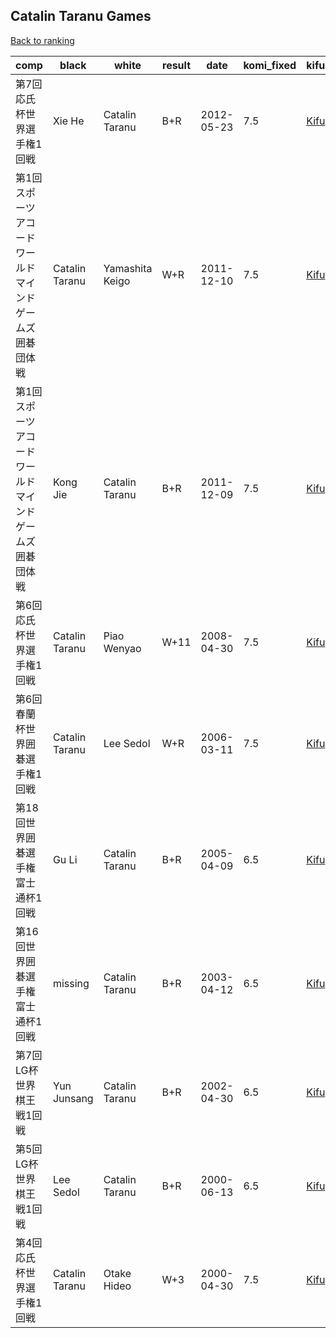 ## Catalin Taranu Games

[Back to ranking](index.md)




| **comp** | **black** | **white** | **result** | **date** | **komi_fixed** | **kifu** | 
| --- | --- | --- | --- | --- | --- | --- |
| 第7回応氏杯世界選手権1回戦 | Xie He | Catalin Taranu | B+R | 2012-05-23 | 7.5 | [Kifu](https://kifudepot.net/kifucontents.php?id=mnbGHZFr1BTU3%2F%2B2gw713Q%3D%3D) | 
| 第1回スポーツアコードワールドマインドゲームズ囲碁団体戦 | Catalin Taranu | Yamashita Keigo | W+R | 2011-12-10 | 7.5 | [Kifu](https://kifudepot.net/kifucontents.php?id=aqKaHSazn2A39zSelmOplg%3D%3D) | 
| 第1回スポーツアコードワールドマインドゲームズ囲碁団体戦 | Kong Jie | Catalin Taranu | B+R | 2011-12-09 | 7.5 | [Kifu](https://kifudepot.net/kifucontents.php?id=fjwBTGyi1zCDrKsyoJK5Sg%3D%3D) | 
| 第6回応氏杯世界選手権1回戦 | Catalin Taranu | Piao Wenyao | W+11 | 2008-04-30 | 7.5 | [Kifu](https://kifudepot.net/kifucontents.php?id=6j6ybt2tgzRjUzRVkmHMAQ%3D%3D) | 
| 第6回春蘭杯世界囲碁選手権1回戦 | Catalin Taranu | Lee Sedol | W+R | 2006-03-11 | 7.5 | [Kifu](https://kifudepot.net/kifucontents.php?id=ecoT9%2B3nS75oG2xKBMXtdw%3D%3D) | 
| 第18回世界囲碁選手権富士通杯1回戦 | Gu Li | Catalin Taranu | B+R | 2005-04-09 | 6.5 | [Kifu](https://kifudepot.net/kifucontents.php?id=lPaB2z7XR29lcxGmyxwclg%3D%3D) | 
| 第16回世界囲碁選手権富士通杯1回戦 | missing | Catalin Taranu | B+R | 2003-04-12 | 6.5 | [Kifu](https://kifudepot.net/kifucontents.php?id=76KTAwOoTvKD4p1y%2BR07zQ%3D%3D) | 
| 第7回LG杯世界棋王戦1回戦 | Yun Junsang | Catalin Taranu | B+R | 2002-04-30 | 6.5 | [Kifu](https://kifudepot.net/kifucontents.php?id=I2pzMV8SlW%2FaC6rgExWakw%3D%3D) | 
| 第5回LG杯世界棋王戦1回戦 | Lee Sedol | Catalin Taranu | B+R | 2000-06-13 | 6.5 | [Kifu](https://kifudepot.net/kifucontents.php?id=AQtqGTJnbUVey5ftx%2BdmSA%3D%3D) | 
| 第4回応氏杯世界選手権1回戦 | Catalin Taranu | Otake Hideo | W+3 | 2000-04-30 | 7.5 | [Kifu](https://kifudepot.net/kifucontents.php?id=ritCR4EEmMjJznF8wQdZ3A%3D%3D) |




